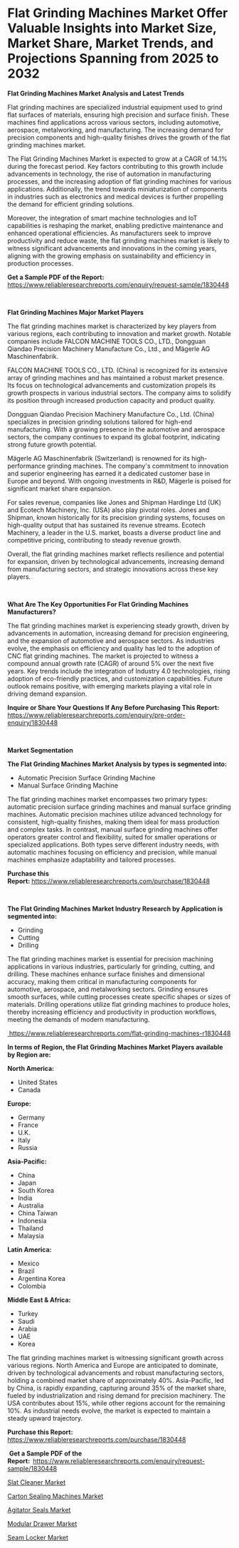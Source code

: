 <p><h1>Flat Grinding Machines Market Offer Valuable Insights into Market Size, Market Share, Market Trends, and Projections Spanning from 2025 to 2032</h1></p><p><strong>Flat Grinding Machines Market Analysis and Latest Trends</strong></p>
<p><p>Flat grinding machines are specialized industrial equipment used to grind flat surfaces of materials, ensuring high precision and surface finish. These machines find applications across various sectors, including automotive, aerospace, metalworking, and manufacturing. The increasing demand for precision components and high-quality finishes drives the growth of the flat grinding machines market.</p><p>The Flat Grinding Machines Market is expected to grow at a CAGR of 14.1% during the forecast period. Key factors contributing to this growth include advancements in technology, the rise of automation in manufacturing processes, and the increasing adoption of flat grinding machines for various applications. Additionally, the trend towards miniaturization of components in industries such as electronics and medical devices is further propelling the demand for efficient grinding solutions.</p><p>Moreover, the integration of smart machine technologies and IoT capabilities is reshaping the market, enabling predictive maintenance and enhanced operational efficiencies. As manufacturers seek to improve productivity and reduce waste, the flat grinding machines market is likely to witness significant advancements and innovations in the coming years, aligning with the growing emphasis on sustainability and efficiency in production processes.</p></p>
<p><strong>Get a Sample PDF of the Report:&nbsp;</strong> <a href="https://www.reliableresearchreports.com/enquiry/request-sample/1830448?utm_campaign=38&utm_medium=2&utm_source=Github&utm_content=ia&utm_term=19022025&utm_id=flat-grinding-machines">https://www.reliableresearchreports.com/enquiry/request-sample/1830448</a></p>
<p>&nbsp;</p>
<p><strong>Flat Grinding Machines Major Market Players</strong></p>
<p><p>The flat grinding machines market is characterized by key players from various regions, each contributing to innovation and market growth. Notable companies include FALCON MACHINE TOOLS CO., LTD., Dongguan Qiandao Precision Machinery Manufacture Co., Ltd., and Mägerle AG Maschinenfabrik.</p><p>FALCON MACHINE TOOLS CO., LTD. (China) is recognized for its extensive array of grinding machines and has maintained a robust market presence. Its focus on technological advancements and customization propels its growth prospects in various industrial sectors. The company aims to solidify its position through increased production capacity and product quality.</p><p>Dongguan Qiandao Precision Machinery Manufacture Co., Ltd. (China) specializes in precision grinding solutions tailored for high-end manufacturing. With a growing presence in the automotive and aerospace sectors, the company continues to expand its global footprint, indicating strong future growth potential.</p><p>Mägerle AG Maschinenfabrik (Switzerland) is renowned for its high-performance grinding machines. The company's commitment to innovation and superior engineering has earned it a dedicated customer base in Europe and beyond. With ongoing investments in R&D, Mägerle is poised for significant market share expansion.</p><p>For sales revenue, companies like Jones and Shipman Hardinge Ltd (UK) and Ecotech Machinery, Inc. (USA) also play pivotal roles. Jones and Shipman, known historically for its precision grinding systems, focuses on high-quality output that has sustained its revenue streams. Ecotech Machinery, a leader in the U.S. market, boasts a diverse product line and competitive pricing, contributing to steady revenue growth.</p><p>Overall, the flat grinding machines market reflects resilience and potential for expansion, driven by technological advancements, increasing demand from manufacturing sectors, and strategic innovations across these key players.</p></p>
<p>&nbsp;</p>
<p><strong>What Are The Key Opportunities For Flat Grinding Machines Manufacturers?</strong></p>
<p><p>The flat grinding machines market is experiencing steady growth, driven by advancements in automation, increasing demand for precision engineering, and the expansion of automotive and aerospace sectors. As industries evolve, the emphasis on efficiency and quality has led to the adoption of CNC flat grinding machines. The market is projected to witness a compound annual growth rate (CAGR) of around 5% over the next five years. Key trends include the integration of Industry 4.0 technologies, rising adoption of eco-friendly practices, and customization capabilities. Future outlook remains positive, with emerging markets playing a vital role in driving demand expansion.</p></p>
<p><strong>Inquire or Share Your Questions If Any Before Purchasing This Report:</strong> <a href="https://www.reliableresearchreports.com/enquiry/pre-order-enquiry/1830448?utm_campaign=38&utm_medium=2&utm_source=Github&utm_content=ia&utm_term=19022025&utm_id=flat-grinding-machines">https://www.reliableresearchreports.com/enquiry/pre-order-enquiry/1830448</a></p>
<p>&nbsp;</p>
<p><strong>Market Segmentation</strong></p>
<p><strong>The Flat Grinding Machines Market Analysis by types is segmented into:</strong></p>
<p><ul><li>Automatic Precision Surface Grinding Machine</li><li>Manual Surface Grinding Machine</li></ul></p>
<p><p>The flat grinding machines market encompasses two primary types: automatic precision surface grinding machines and manual surface grinding machines. Automatic precision machines utilize advanced technology for consistent, high-quality finishes, making them ideal for mass production and complex tasks. In contrast, manual surface grinding machines offer operators greater control and flexibility, suited for smaller operations or specialized applications. Both types serve different industry needs, with automatic machines focusing on efficiency and precision, while manual machines emphasize adaptability and tailored processes.</p></p>
<p><strong>Purchase this Report:&nbsp;</strong><a href="https://www.reliableresearchreports.com/purchase/1830448?utm_campaign=38&utm_medium=2&utm_source=Github&utm_content=ia&utm_term=19022025&utm_id=flat-grinding-machines">https://www.reliableresearchreports.com/purchase/1830448</a></p>
<p>&nbsp;</p>
<p><strong>The Flat Grinding Machines Market Industry Research by Application is segmented into:</strong></p>
<p><ul><li>Grinding</li><li>Cutting</li><li>Drilling</li></ul></p>
<p><p>The flat grinding machines market is essential for precision machining applications in various industries, particularly for grinding, cutting, and drilling. These machines enhance surface finishes and dimensional accuracy, making them critical in manufacturing components for automotive, aerospace, and metalworking sectors. Grinding ensures smooth surfaces, while cutting processes create specific shapes or sizes of materials. Drilling operations utilize flat grinding machines to produce holes, thereby increasing efficiency and productivity in production workflows, meeting the demands of modern manufacturing.</p></p>
<p><a href="https://www.reliableresearchreports.com/flat-grinding-machines-r1830448?utm_campaign=38&utm_medium=2&utm_source=Github&utm_content=ia&utm_term=19022025&utm_id=flat-grinding-machines">&nbsp;https://www.reliableresearchreports.com/flat-grinding-machines-r1830448</a></p>
<p><strong>In terms of Region, the Flat Grinding Machines Market Players available by Region are:</strong></p>
<p>
    <p> <strong> North America: </strong>
        <ul>
            <li>United States</li>
            <li>Canada</li>
        </ul>
        </p> 
    <p> <strong> Europe: </strong>
        <ul>
            <li>Germany</li>
            <li>France</li>
            <li>U.K.</li>
            <li>Italy</li>
            <li>Russia</li>
        </ul>
        </p> 
    <p> <strong> Asia-Pacific: </strong>
        <ul>
            <li>China</li>
            <li>Japan</li>
            <li>South Korea</li>
            <li>India</li>
            <li>Australia</li>
            <li>China Taiwan</li>
            <li>Indonesia</li>
            <li>Thailand</li>
            <li>Malaysia</li>
        </ul>
        </p> 
    <p> <strong> Latin America: </strong>
        <ul>
            <li>Mexico</li>
            <li>Brazil</li>
            <li>Argentina Korea</li>
            <li>Colombia</li>
        </ul>
        </p> 
    <p> <strong> Middle East & Africa: </strong>
        <ul>
            <li>Turkey</li>
            <li>Saudi</li>
            <li>Arabia</li>
            <li>UAE</li>
            <li>Korea</li>
        </ul>
    </p>
    </p>
<p><p>The flat grinding machines market is witnessing significant growth across various regions. North America and Europe are anticipated to dominate, driven by technological advancements and robust manufacturing sectors, holding a combined market share of approximately 40%. Asia-Pacific, led by China, is rapidly expanding, capturing around 35% of the market share, fueled by industrialization and rising demand for precision machinery. The USA contributes about 15%, while other regions account for the remaining 10%. As industrial needs evolve, the market is expected to maintain a steady upward trajectory.</p></p>
<p><strong>Purchase this Report: </strong><a href="https://www.reliableresearchreports.com/purchase/1830448?utm_campaign=38&utm_medium=2&utm_source=Github&utm_content=ia&utm_term=19022025&utm_id=flat-grinding-machines">https://www.reliableresearchreports.com/purchase/1830448</a></p>
<p>&nbsp;<strong>Get a Sample PDF of the Report:&nbsp;&nbsp;</strong><a href="https://www.reliableresearchreports.com/enquiry/request-sample/1830448?utm_campaign=38&utm_medium=2&utm_source=Github&utm_content=ia&utm_term=19022025&utm_id=flat-grinding-machines">https://www.reliableresearchreports.com/enquiry/request-sample/1830448</a></p>
<p><strong></strong></p>
<p><p><a href="https://github.com/duscarajlha/Market-Research-Report-List-1/blob/main/slat-cleaner-market.md?utm_campaign=38&utm_medium=2&utm_source=Github&utm_content=ia&utm_term=19022025&utm_id=flat-grinding-machines">Slat Cleaner Market</a></p><p><a href="https://github.com/boluluhabeel/Market-Research-Report-List-1/blob/main/carton-sealing-machines-market.md?utm_campaign=38&utm_medium=2&utm_source=Github&utm_content=ia&utm_term=19022025&utm_id=flat-grinding-machines">Carton Sealing Machines Market</a></p><p><a href="https://github.com/lalolatiot/Market-Research-Report-List-1/blob/main/agitator-seals-market.md?utm_campaign=38&utm_medium=2&utm_source=Github&utm_content=ia&utm_term=19022025&utm_id=flat-grinding-machines">Agitator Seals Market</a></p><p><a href="https://github.com/ariyilmelzar/Market-Research-Report-List-1/blob/main/modular-drawer-market.md?utm_campaign=38&utm_medium=2&utm_source=Github&utm_content=ia&utm_term=19022025&utm_id=flat-grinding-machines">Modular Drawer Market</a></p><p><a href="https://github.com/zurubting/Market-Research-Report-List-1/blob/main/seam-locker-market.md?utm_campaign=38&utm_medium=2&utm_source=Github&utm_content=ia&utm_term=19022025&utm_id=flat-grinding-machines">Seam Locker Market</a></p></p>